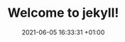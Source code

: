 ---
layout: post
title:  "Welcome to jekyll!"
date:   2021-06-05 16:33:31 +01:00
categories: jekyll update
published: true
---